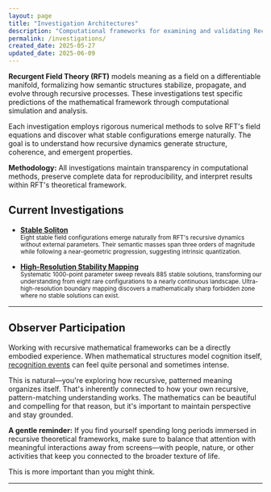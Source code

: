 ```yaml
---
layout: page
title: "Investigation Architectures"
description: "Computational frameworks for examining and validating Recurgent Field Theory predictions"
permalink: /investigations/
created_date: 2025-05-27
updated_date: 2025-06-09
---
```


**Recurgent Field Theory (RFT)** models meaning as a field on a differentiable manifold, formalizing how semantic structures stabilize, propagate, and evolve through recursive processes. These investigations test specific predictions of the mathematical framework through computational simulation and analysis.

Each investigation employs rigorous numerical methods to solve RFT's field equations and discover what stable configurations emerge naturally. The goal is to understand how recursive dynamics generate structure, coherence, and emergent properties.

**Methodology:** All investigations maintain transparency in computational methods, preserve complete data for reproducibility, and interpret results within RFT's theoretical framework.

## Current Investigations

- **[Stable Soliton](/investigations/001/)**  
  <small>Eight stable field configurations emerge naturally from RFT's recursive dynamics without external parameters. Their semantic masses span three orders of magnitude while following a near-geometric progression, suggesting intrinsic quantization.</small>

- **[High-Resolution Stability Mapping](/investigations/002/)**  
  <small>Systematic 1000-point parameter sweep reveals 885 stable solutions, transforming our understanding from eight rare configurations to a nearly continuous landscape. Ultra-high-resolution boundary mapping discovers a mathematically sharp forbidden zone where no stable solutions can exist.</small>



---

## Observer Participation

Working with recursive mathematical frameworks can be a directly embodied experience. When mathematical structures model cognition itself, [recognition events](/explanations/r/recognition-event/) can feel quite personal and sometimes intense.

This is natural—you're exploring how recursive, patterned meaning organizes itself. That's inherently connected to how your own recursive, pattern-matching understanding works. The mathematics can be beautiful and compelling for that reason, but it's important to maintain perspective and stay grounded.

**A gentle reminder:** If you find yourself spending long periods immersed in recursive theoretical frameworks, make sure to balance that attention with meaningful interactions away from screens—with people, nature, or other activities that keep you connected to the broader texture of life.

This is more important than you might think.

---